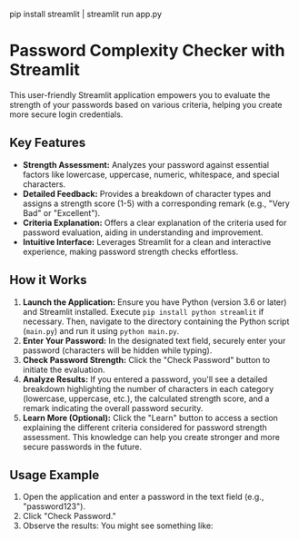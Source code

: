 pip install streamlit |
streamlit run app.py

# Password Complexity Checker with Streamlit

This user-friendly Streamlit application empowers you to evaluate the strength of your passwords based on various criteria, helping you create more secure login credentials.

## Key Features

* **Strength Assessment:** Analyzes your password against essential factors like lowercase, uppercase, numeric, whitespace, and special characters.
* **Detailed Feedback:** Provides a breakdown of character types and assigns a strength score (1-5) with a corresponding remark (e.g., "Very Bad" or "Excellent").
* **Criteria Explanation:** Offers a clear explanation of the criteria used for password evaluation, aiding in understanding and improvement.
* **Intuitive Interface:** Leverages Streamlit for a clean and interactive experience, making password strength checks effortless.

## How it Works

1. **Launch the Application:** Ensure you have Python (version 3.6 or later) and Streamlit installed. Execute `pip install python streamlit` if necessary. Then, navigate to the directory containing the Python script (`main.py`) and run it using `python main.py`.
2. **Enter Your Password:** In the designated text field, securely enter your password (characters will be hidden while typing).
3. **Check Password Strength:** Click the "Check Password" button to initiate the evaluation.
4. **Analyze Results:** If you entered a password, you'll see a detailed breakdown highlighting the number of characters in each category (lowercase, uppercase, etc.), the calculated strength score, and a remark indicating the overall password security.
5. **Learn More (Optional):** Click the "Learn" button to access a section explaining the different criteria considered for password strength assessment. This knowledge can help you create stronger and more secure passwords in the future.

## Usage Example

1. Open the application and enter a password in the text field (e.g., "password123").
2. Click "Check Password."
3. Observe the results: You might see something like:
